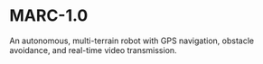 # MARC-1.0
An autonomous, multi-terrain robot with GPS navigation, obstacle avoidance, and real-time video transmission.
